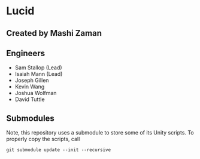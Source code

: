 # Lucid

## Created by Mashi Zaman

## Engineers
- Sam Stallop (Lead)
- Isaiah Mann (Lead)
- Joseph Gillen
- Kevin Wang
- Joshua Wolfman
- David Tuttle

## Submodules
Note, this repository uses a submodule to store some of its Unity scripts. To properly copy the scripts, call
```
git submodule update --init --recursive
```
